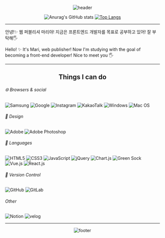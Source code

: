 <div align="center">

![header](https://capsule-render.vercel.app/api?type=waving&section=hedaer&text=Hi!%20I'm%20Mari&width=60&height=200&color=20:d1cdf3,80:e8c3e5&fontSize=25)

![Anurag's GitHub stats](https://github-readme-stats.vercel.app/api?username=mariHidream&theme=moltack&show_icons=true)
[![Top Langs](https://github-readme-stats.vercel.app/api/top-langs/?username=mariHidream&layout=compact)](https://github.com/anuraghazra/github-readme-stats)
- - -
  
</div>


안녕!✨ 웹 퍼블리셔 마리야! 지금은 프론트엔드 개발자를 목표로 공부하고 있어! 잘 부탁해🖐
  
Hello! ✨ It's Mari, web publisher! 
Now I'm studying with the goal of becoming a front-end developer!
Nice to meet you 🖐

- - -

<h2 align="center"> Things I can do </h2>

###### 🌐 Browsers & social  
![Samsung](https://img.shields.io/badge/Samsung-%231428A0.svg?style=for-the-badge&logo=samsung&logoColor=white)
![Google](https://img.shields.io/badge/google-4285F4?style=for-the-badge&logo=google&logoColor=white)
![Instagram](https://img.shields.io/badge/Instagram-%23E4405F.svg?style=for-the-badge&logo=Instagram&logoColor=white)
![KakaoTalk](https://img.shields.io/badge/kakaotalk-ffcd00.svg?style=for-the-badge&logo=kakaotalk&logoColor=000000)
![Windows](https://img.shields.io/badge/Windows-0078D6?style=for-the-badge&logo=windows&logoColor=white)
![Mac OS](https://img.shields.io/badge/mac%20os-000000?style=for-the-badge&logo=macos&logoColor=F0F0F0)
  
  
###### 🎨 Design
![Adobe](https://img.shields.io/badge/adobe-%23FF0000.svg?style=for-the-badge&logo=adobe&logoColor=white)
![Adobe Photoshop](https://img.shields.io/badge/adobe%20photoshop-%2331A8FF.svg?style=for-the-badge&logo=adobe%20photoshop&logoColor=white)
  
###### 📔 Languages
![HTML5](https://img.shields.io/badge/html5-%23E34F26.svg?style=for-the-badge&logo=html5&logoColor=white)
![CSS3](https://img.shields.io/badge/css3-%231572B6.svg?style=for-the-badge&logo=css3&logoColor=white)
![JavaScript](https://img.shields.io/badge/javascript-%23323330.svg?style=for-the-badge&logo=javascript&logoColor=%23F7DF1E)
![jQuery](https://img.shields.io/badge/jquery-%230769AD.svg?style=for-the-badge&logo=jquery&logoColor=white)
![Chart.js](https://img.shields.io/badge/chart.js-F5788D.svg?style=for-the-badge&logo=chart.js&logoColor=white)
![Green Sock](https://img.shields.io/badge/green%20sock-88CE02?style=for-the-badge&logo=greensock&logoColor=white)
![Vue.js](https://img.shields.io/badge/vuejs-%2335495e.svg?style=for-the-badge&logo=vuedotjs&logoColor=%234FC08D)
![React.js](https://img.shields.io/badge/react-61DAFB?style=for-the-badge&logo=react&logoColor=black)
  
###### 🔧 Version Control
![GitHub](https://img.shields.io/badge/github-%23121011.svg?style=for-the-badge&logo=github&logoColor=white)
![GitLab](https://img.shields.io/badge/gitlab-%23181717.svg?style=for-the-badge&logo=gitlab&logoColor=white)
###### Other
![Notion](https://img.shields.io/badge/Notion-%23000000.svg?style=for-the-badge&logo=notion&logoColor=white)
![velog](https://img.shields.io/badge/Velog-FFFFFF.svg?style=for-the-badge&logo=velog&logoColor=white")



- - -

<div align="center">
  
![footer](https://capsule-render.vercel.app/api?type=waving&section=footer&height=80&color=20:d1cdf3,80:e8c3e5&fontSize=30)
  
</div>
